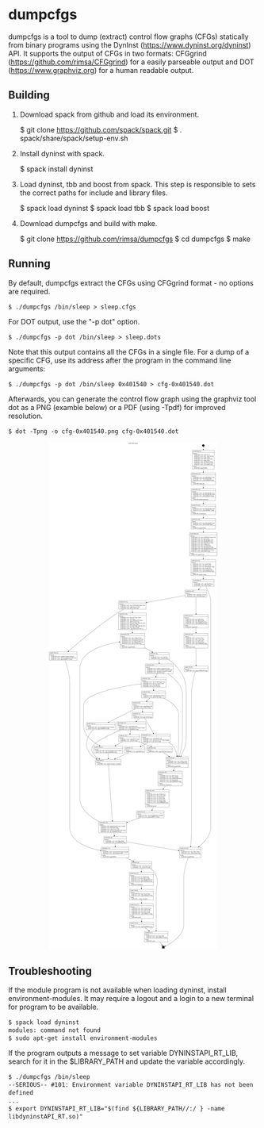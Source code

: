 # dumpcfgs

dumpcfgs is a tool to dump (extract) control flow graphs (CFGs) statically
from binary programs using the DynInst (https://www.dyninst.org/dyninst) API.
It supports the output of CFGs in two formats: CFGgrind
(https://github.com/rimsa/CFGgrind) for a easily parseable output and DOT
(https://www.graphviz.org) for a human readable output.

## Building

1) Download spack from github and load its environment.

    $ git clone https://github.com/spack/spack.git
    $ . spack/share/spack/setup-env.sh

2) Install dyninst with spack.

    $ spack install dyninst

3) Load dyninst, tbb and boost from spack. This step is responsible to sets
the correct paths for include and library files.

    $ spack load dyninst
    $ spack load tbb
    $ spack load boost

4) Download dumpcfgs and build with make.

    $ git clone https://github.com/rimsa/dumpcfgs
    $ cd dumpcfgs
    $ make

## Running

By default, dumpcfgs extract the CFGs using CFGgrind format - no options are
required.

    $ ./dumpcfgs /bin/sleep > sleep.cfgs

For DOT output, use the "-p dot" option.

    $ ./dumpcfgs -p dot /bin/sleep > sleep.dots

Note that this output contains all the CFGs in a single file.
For a dump of a specific CFG, use its address after the program in the
command line arguments:

    $ ./dumpcfgs -p dot /bin/sleep 0x401540 > cfg-0x401540.dot

Afterwards, you can generate the control flow graph using the graphviz tool dot
as a PNG (examble below) or a PDF (using -Tpdf) for improved resolution.

    $ dot -Tpng -o cfg-0x401540.png cfg-0x401540.dot

<p align="center">
    <img src="extras/cfg-0x401540.png?raw=true">
</p>

## Troubleshooting

If the module program is not available when loading dyninst, install
environment-modules. It may require a logout and a login to a new
terminal for program to be available.

    $ spack load dyninst
    modules: command not found
    $ sudo apt-get install environment-modules

If the program outputs a message to set variable DYNINSTAPI_RT_LIB,
search for it in the $LIBRARY_PATH and update the variable accordingly.

    $ ./dumpcfgs /bin/sleep
    --SERIOUS-- #101: Environment variable DYNINSTAPI_RT_LIB has not been defined
    ...
    $ export DYNINSTAPI_RT_LIB="$(find ${LIBRARY_PATH//:/ } -name libdyninstAPI_RT.so)"
